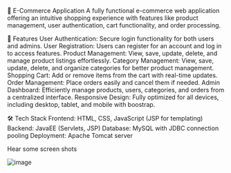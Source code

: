 
🛒 E-Commerce Application
A fully functional e-commerce web application offering an intuitive shopping experience with features like product management, user authentication, cart functionality, and order processing.

🚀 Features
User Authentication: Secure login functionality for both users and admins.
User Registration: Users can register for an account and log in to access features.
Product Management: View, save, update, delete, and manage product listings effortlessly.
Category Management: View, save, update, delete, and organize categories for better product management.
Shopping Cart: Add or remove items from the cart with real-time updates.
Order Management: Place orders easily and cancel them if needed.
Admin Dashboard: Efficiently manage products, users, categories, and orders from a centralized interface.
Responsive Design: Fully optimized for all devices, including desktop, tablet, and mobile with boostrap.

🛠️ Tech Stack
Frontend: HTML, CSS, JavaScript (JSP for templating)
Backend: JavaEE (Servlets, JSP)
Database: MySQL with JDBC connection pooling
Deployment: Apache Tomcat server

Hear some screen shots 

![image](https://github.com/user-attachments/assets/3b547ffc-9298-46c2-bd33-25dcf16cbdc8)
